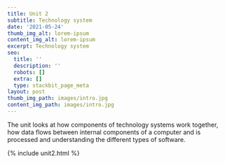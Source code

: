 ```yaml
---
title: Unit 2
subtitle: Technology system
date: '2021-05-24'
thumb_img_alt: lorem-ipsum
content_img_alt: lorem-ipsum
excerpt: Technology system
seo:
  title: ''
  description: ''
  robots: []
  extra: []
  type: stackbit_page_meta
layout: post
thumb_img_path: images/intro.jpg
content_img_path: images/intro.jpg
---
```

​The unit looks at how components of technology systems work together, how data flows between internal components of a computer and is processed and understanding the different types of software.



{% include unit2.html %}
